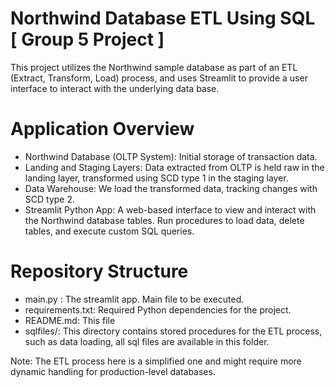 # Northwind Database ETL Using SQL [ Group 5 Project ]
This project utilizes the Northwind sample database as part of an ETL (Extract, Transform, Load) process, and uses Streamlit to provide a user interface to interact with the underlying data base.

# Application Overview
- Northwind Database (OLTP System): Initial storage of transaction data.
- Landing and Staging Layers: Data extracted from OLTP is held raw in the landing layer, transformed using SCD type 1 in the staging layer.
- Data Warehouse: We load the transformed data, tracking changes with SCD type 2.
- Streamlit Python App: A web-based interface to view and interact with the Northwind database tables. Run procedures to load data, delete tables, and execute custom SQL queries.

# Repository Structure

- main.py : The streamlit app. Main file to be executed.
- requirements.txt: Required Python dependencies for the project.
- README.md: This file
- sqlfiles/: This directory contains stored procedures for the ETL process, such as data loading, all sql files are available in this folder.


Note: The ETL process here is a simplified one and might require more dynamic handling for production-level databases.
